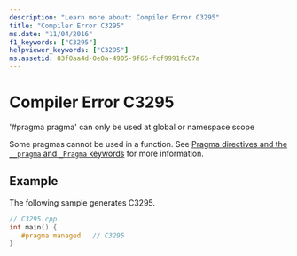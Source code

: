 ```yaml
---
description: "Learn more about: Compiler Error C3295"
title: "Compiler Error C3295"
ms.date: "11/04/2016"
f1_keywords: ["C3295"]
helpviewer_keywords: ["C3295"]
ms.assetid: 83f0aa4d-0e0a-4905-9f66-fcf9991fc07a
---
```

# Compiler Error C3295

'#pragma pragma' can only be used at global or namespace scope

Some pragmas cannot be used in a function.  See [Pragma directives and the `__pragma` and `_Pragma` keywords](../../preprocessor/pragma-directives-and-the-pragma-keyword.md) for more information.

## Example

The following sample generates C3295.

```cpp
// C3295.cpp
int main() {
   #pragma managed   // C3295
}
```
